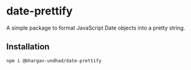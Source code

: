 # date-prettify

A simple package to format JavaScript Date objects into a pretty string.

## Installation

```bash
npm i @bhargav-undhad/date-prettify
